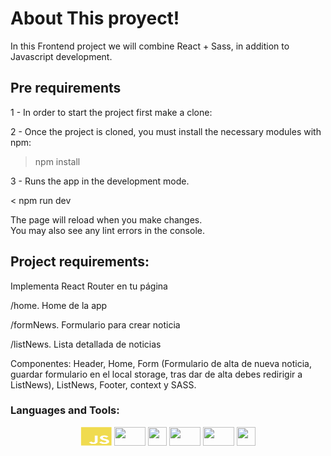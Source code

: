 # About This proyect!

In this Frontend project we will combine React + Sass, in addition to Javascript development.

## Pre requirements

1 - In order to start the project first make a clone:

2 - Once the project is cloned, you must install the necessary modules with npm:

> npm install

3 - Runs the app in the development mode.

< npm run dev

The page will reload when you make changes.\
You may also see any lint errors in the console.

## Project requirements:

Implementa React Router en tu página

/home. Home de la app

/formNews. Formulario para crear noticia

/listNews. Lista detallada de noticias 

Componentes: Header, Home, Form (Formulario de alta de nueva noticia, guardar formulario en el local storage, tras dar de alta debes redirigir a ListNews), ListNews, Footer, context y SASS.


### Languages and Tools:

<p align="center">
  <img align="center" height="30" width="50" src="https://raw.githubusercontent.com/devicons/devicon/master/icons/javascript/javascript-plain.svg">
  <img align="center"  height="30" width="50" src="https://cdn.jsdelivr.net/gh/devicons/devicon/icons/git/git-original.svg">
  <img align="center" height="30" width="30" src="https://cdn.svgporn.com/logos/visual-studio-code.svg">
  <img align="center"  height="30" width="50" src="https://cdn.jsdelivr.net/gh/devicons/devicon/icons/github/github-original.svg">
  <img align="center" height="30" width="50" src="https://cdn.jsdelivr.net/gh/devicons/devicon/icons/npm/npm-original-wordmark.svg">
  <img align="center"  height="30" width="30" src="https://upload.wikimedia.org/wikipedia/commons/thumb/a/a7/React-icon.svg/2300px-React-icon.svg.png">
